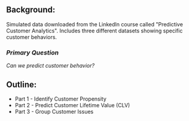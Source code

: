 ## Background:
Simulated data downloaded from the LinkedIn course called "Predictive Customer Analytics". Includes three different datasets showing specific customer behaviors.


### *Primary Question*

*Can we predict customer behavior?*


## Outline:
* Part 1 - Identify Customer Propensity
* Part 2 - Predict Customer Lifetime Value (CLV)
* Part 3 - Group Customer Issues
